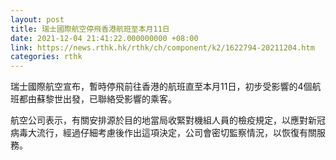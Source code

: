 ```yaml
---
layout: post
title: 瑞士國際航空停飛香港航班至本月11日
date: 2021-12-04 21:41:22.000000000 +08:00
link: https://news.rthk.hk/rthk/ch/component/k2/1622794-20211204.htm
categories: rthk
---
```


瑞士國際航空宣布，暫時停飛前往香港的航班直至本月11日，初步受影響的4個航班都由蘇黎世出發，已聯絡受影響的乘客。

航空公司表示，有關安排源於目的地當局收緊對機組人員的檢疫規定，以應對新冠病毒大流行，經過仔細考慮後作出這項決定，公司會密切監察情況，以恢復有關服務。
